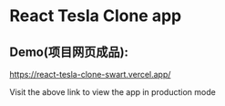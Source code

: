 # React Tesla Clone app

## Demo(项目网页成品):

https://react-tesla-clone-swart.vercel.app/

Visit the above link to view the app in production mode

